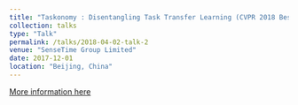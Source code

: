 ```yaml
---
title: "Taskonomy : Disentangling Task Transfer Learning (CVPR 2018 Best Paper)"
collection: talks
type: "Talk"
permalink: /talks/2018-04-02-talk-2
venue: "SenseTime Group Limited"
date: 2017-12-01
location: "Beijing, China"
---
```


[More information here](http://SaberArthurus.github.io/files/Taskonomy.pdf)
